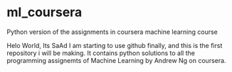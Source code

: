 # ml_coursera
Python version of the assignments in coursera machine learning course 

Helo World, Its SaAd
I am starting to use github finally, and this is the first repository i will be making. It contains python solutions to all the programming assignemts of Machine Learning by Andrew Ng on coursera.
